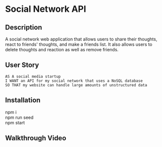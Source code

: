 # Social Network API
## Description
A social network web application that allows users to share their thoughts, react to friends' thoughts, and make a friends list. It also allows users to delete thoughts and reaction as well as remove friends.
## User Story
```
AS A social media startup
I WANT an API for my social network that uses a NoSQL database
SO THAT my website can handle large amounts of unstructured data
```
## Installation
npm i<br/>
npm run seed<br/>
npm start
## Walkthrough Video

